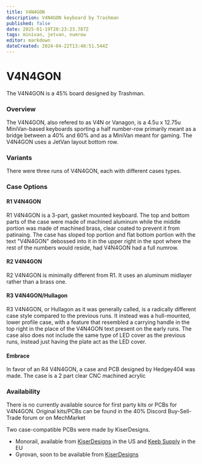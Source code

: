```yaml
---
title: V4N4GON
description: V4N4GON keyboard by Trashman
published: false
date: 2025-01-19T20:23:23.787Z
tags: minivan, jetvan, numrow
editor: markdown
dateCreated: 2024-04-22T13:48:51.544Z
---
```


# V4N4GON

The V4N4GON is a 45% board designed by Trashman.

### Overview

The V4N4GON, also refered to as V4N or Vanagon, is a 4.5u x 12.75u MiniVan-based keyboards sporting a half number-row primarily meant as a bridge between a 40% and 60% and as a MiniVan meant for gaming. The V4N4GON uses a JetVan layout bottom row. 

### Variants

There were three runs of V4N4GON, each with different cases types.



### Case Options

#### R1 V4N4GON
R1 V4N4GON is a 3-part, gasket mounted keyboard. The top and bottom parts of the case were made of machined aluminum while the middle portion was made of machined brass, clear coated to prevent it from patinaing. The case has sloped top portion and flat bottom portion with the text "V4N4GON" debossed into it in the upper right in the spot where the rest of the numbers would reside, had V4N4GON had a full numrow. 

#### R2 V4N4GON
R2 V4N4GON is minimally different from R1. It uses an aluminum midlayer rather than a brass one. 

#### R3 V4N4GON/Hullagon
R3 V4N4GON, or Hullagon as it was generally called, is a radically different case style compared to the previous runs. It instead was a hull-mounted, lower profile case, with a feature that resembled a carrying handle in the top right in the place of the V4N4GON text present on the early runs. The case also does not include the same type of LED cover as the previous runs, instead just having the plate act as the LED cover. 

#### Embrace
In favor of an R4 V4N4GON, a case and PCB designed by Hedgey404 was made. The case is a 2 part clear CNC machined acrylic 

### Availability
There is no currently available source for first party kits or PCBs for V4N4GON. Original kits/PCBs can be found in the 40% Discord Buy-Sell-Trade forum or on MechMarket

Two case-compatible PCBs were made by KiserDesigns. 
* Monorail, available from [KiserDesigns](https://kiserdesigns.bigcartel.com/) in the US and [Keeb Supply](https://keeb.supply/products/monorail-v2-pcb) in the EU 
* Gyrovan, soon to be available from [KiserDesigns](https://kiserdesigns.bigcartel.com/)
